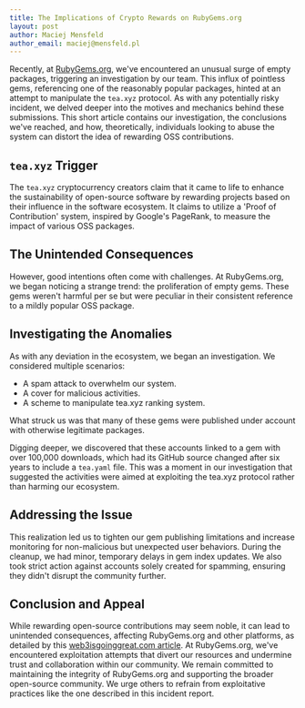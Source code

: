 ```yaml
---
title: The Implications of Crypto Rewards on RubyGems.org
layout: post
author: Maciej Mensfeld
author_email: maciej@mensfeld.pl
---
```


Recently, at [RubyGems.org](https://rubygems.org/), we've encountered an unusual surge of empty packages, triggering an investigation by our team. This influx of pointless gems, referencing one of the reasonably popular packages, hinted at an attempt to manipulate the `tea.xyz` protocol. As with any potentially risky incident, we delved deeper into the motives and mechanics behind these submissions. This short article contains our investigation, the conclusions we've reached, and how, theoretically, individuals looking to abuse the system can distort the idea of rewarding OSS contributions.

## `tea.xyz` Trigger

The `tea.xyz` cryptocurrency creators claim that it came to life to enhance the sustainability of open-source software by rewarding projects based on their influence in the software ecosystem. It claims to utilize a 'Proof of Contribution' system, inspired by Google's PageRank, to measure the impact of various OSS packages.

## The Unintended Consequences

However, good intentions often come with challenges. At RubyGems.org, we began noticing a strange trend: the proliferation of empty gems. These gems weren't harmful per se but were peculiar in their consistent reference to a mildly popular OSS package.

## Investigating the Anomalies

As with any deviation in the ecosystem, we began an investigation. We considered multiple scenarios:

- A spam attack to overwhelm our system.
- A cover for malicious activities.
- A scheme to manipulate tea.xyz ranking system.

What struck us was that many of these gems were published under account with otherwise legitimate packages.

Digging deeper, we discovered that these accounts linked to a gem with over 100,000 downloads, which had its GitHub source changed after six years to include a `tea.yaml` file. This was a moment in our investigation that suggested the activities were aimed at exploiting the tea.xyz protocol rather than harming our ecosystem.

## Addressing the Issue

This realization led us to tighten our gem publishing limitations and increase monitoring for non-malicious but unexpected user behaviors. During the cleanup, we had minor, temporary delays in gem index updates. We also took strict action against accounts solely created for spamming, ensuring they didn't disrupt the community further.

## Conclusion and Appeal

While rewarding open-source contributions may seem noble, it can lead to unintended consequences, affecting RubyGems.org and other platforms, as detailed by this [web3isgoinggreat.com article](https://www.web3isgoinggreat.com/?id=teaxyz-spam). At RubyGems.org, we've encountered exploitation attempts that divert our resources and undermine trust and collaboration within our community. We remain committed to maintaining the integrity of RubyGems.org and supporting the broader open-source community. We urge others to refrain from exploitative practices like the one described in this incident report.

